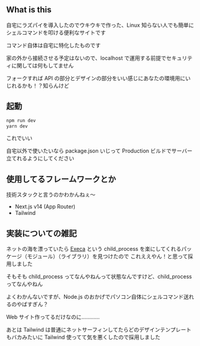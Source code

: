 ## What is this

自宅にラズパイを導入したのでウキウキで作った、Linux 知らない人でも簡単にシェルコマンドを叩ける便利なサイトです

コマンド自体は自宅に特化したものです

家の外から接続させる予定はないので、localhost で運用する前提でセキュリティに関しては何もしてません

フォークすれば API の部分とデザインの部分をいい感じにあなたの環境用にいじれるかも！？知らんけど

## 起動

```sh
npm run dev
yarn dev
```

これでいい

自宅以外で使いたいなら package.json いじって Production ビルドでサーバー立てれるようにしてください

## 使用してるフレームワークとか

技術スタックと言うのかわかんねぇ〜

-   Next.js v14 (App Router)
-   Tailwind

## 実装についての雑記

ネットの海を漂っていたら [Execa](https://github.com/sindresorhus/execa) という child_process を楽にしてくれるパッケージ（モジュール）（ライブラリ）を見つけたので
これええやん！と思って採用しました

そもそも child_process ってなんやねんって状態なんですけど、child_process ってなんやねん

よくわかんないですが、Node.js のおかげでパソコン自体にシェルコマンド送れるのやばすぎん？

Web サイト作ってるだけなのに…………

あとは Tailwind は普通にネットサーフィンしてたらどのデザインテンプレートもバカみたいに Tailwind 使ってて気を悪くしたので採用しました
